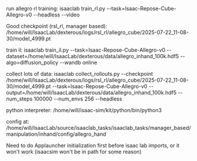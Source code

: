 
run allegro rl training:
isaaclab train_rl.py --task=Isaac-Repose-Cube-Allegro-v0 --headless --video

Good checkpoint (rsl_rl, manager based):
/home/will/IsaacLab/dexterous/logs/rsl_rl/allegro_cube/2025-07-22_11-08-30/model_4999.pt

train il:
isaaclab train_il.py --task=Isaac-Repose-Cube-Allegro-v0 --dataset=/home/will/IsaacLab/dexterous/data/allegro_inhand_100k.hdf5 --algo=diffusion_policy --wandb online

collect lots of data:
isaaclab collect_rollouts.py --checkpoint /home/will/IsaacLab/dexterous/logs/rsl_rl/allegro_cube/2025-07-22_11-08-30/model_4999.pt --task=Isaac-Repose-Cube-Allegro-v0 --output=/home/will/IsaacLab/dexterous/data/allegro_inhand_100k.hdf5 --num_steps 100000 --num_envs 256 --headless


python interpreter:
/home/will/isaac-sim/kit/python/bin/python3


config at:
/home/will/IsaacLab/source/isaaclab_tasks/isaaclab_tasks/manager_based/manipulation/inhand/config/allegro_hand

Need to do Applauncher initialization first before isaac lab imports, or it won't work (isaacsim won't be in path for some reason)